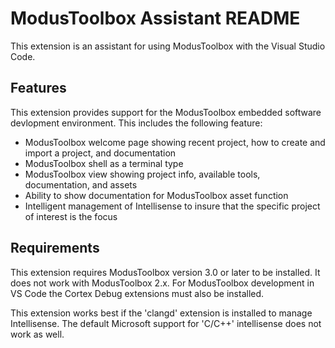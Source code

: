 # ModusToolbox Assistant README

This extension is an assistant for using ModusToolbox with the Visual Studio Code.

## Features

This extension provides support for the ModusToolbox embedded software devlopment environment.
This includes the following feature:
- ModusToolbox welcome page showing recent project, how to create and import a project, and documentation
- ModusToolbox shell as a terminal type
- ModusToolbox view showing project info, available tools, documentation, and assets
- Ability to show documentation for ModusToolbox asset function
- Intelligent management of Intellisense to insure that the specific project of interest is the focus

## Requirements

This extension requires ModusToolbox version 3.0 or later to be installed.  It does not work
with ModusToolbox 2.x.  For ModusToolbox development in VS Code the Cortex Debug extensions
must also be installed.

This extension works best if the 'clangd' extension is installed to manage Intellisense.  The
default Microsoft support for 'C/C++' intellisense does not work as well.
